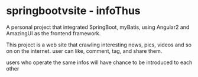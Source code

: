 # springbootvsite - infoThus

A personal project that integrated SpringBoot, myBatis, using Angular2 and  AmazingUI as the frontend framework.  

This project is a web site that crawling interesting news, pics, videos and so on on the internet. user can like, comment, tag, and share them.  

users who operate the same infos will have chance to be introduced to each other
